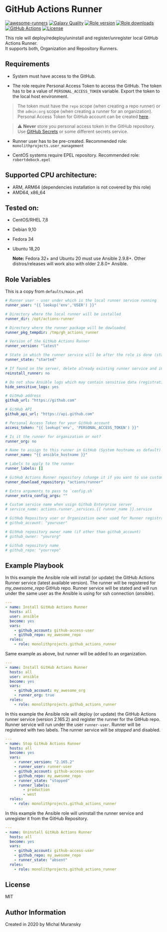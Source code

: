 # GitHub Actions Runner

[![awesome-runners](https://img.shields.io/badge/listed%20on-awesome--runners-blue.svg)](https://github.com/jonico/awesome-runners)
[![Galaxy Quality](https://img.shields.io/ansible/quality/47375?style=flat&logo=ansible)](https://galaxy.ansible.com/monolithprojects/github_actions_runner)
[![Role version](https://img.shields.io/github/v/release/MonolithProjects/ansible-github_actions_runner)](https://galaxy.ansible.com/monolithprojects/github_actions_runner)
[![Role downloads](https://img.shields.io/ansible/role/d/47375)](https://galaxy.ansible.com/monolithprojects/github_actions_runner)
[![GitHub Actions](https://github.com/MonolithProjects/ansible-github_actions_runner/workflows/molecule%20test/badge.svg?branch=master)](https://github.com/MonolithProjects/ansible-github_actions_runner/actions)
[![License](https://img.shields.io/github/license/MonolithProjects/ansible-github_actions_runner)](https://github.com/MonolithProjects/ansible-github_actions_runner/blob/main/LICENSE)


This role will deploy/redeploy/uninstall and register/unregister local GitHub Actions Runner.  
It supports both, Organization and Repository Runners.

## Requirements

* System must have access to the GitHub.

* The role require Personal Access Token to access the GitHub. The token has to be a value of `PERSONAL_ACCESS_TOKEN` variable.
Export the token to the local host environment.
> The token must have the `repo` scope (when creating a repo runner) or the `admin:org` scope (when creating a runner for an organization).
Personal Access Token for GitHub account can be created [here](https://github.com/settings/tokens).

> :warning: **Never** store you personal access token in the GitHub repository. Use [GitHub Secrets](https://help.github.com/en/actions/configuring-and-managing-workflows/creating-and-storing-encrypted-secrets) or some different secrets service.

* Runner user has to be pre-created.
  Recommended role: `monolithprojects.user_management`

* CentOS systems require EPEL repository.
  Recommended role: `robertdebock.epel`

## Supported CPU architecture:

* ARM, ARM64 (dependencies installation is not covered by this role)
* AMD64, x86_64
## Tested on:

* CentOS/RHEL 7,8
* Debian 9,10
* Fedora 34
* Ubuntu 18,20

  **Note:** Fedora 32+ and Ubuntu 20 must use Ansible 2.9.8+. Other distros/releases will work also with older 2.8.0+ Ansible.

## Role Variables

This is a copy from `defaults/main.yml`

```yaml
# Runner user - user under which is the local runner service running
runner_user: "{{ lookup('env','USER') }}"

# Directory where the local runner will be installed
runner_dir: /opt/actions-runner

# Directory where the runner package will be dowloaded
runner_pkg_tempdir: /tmp/gh_actions_runner

# Version of the GitHub Actions Runner
runner_version: "latest"

# State in which the runner service will be after the role is done (started, stopped, absent)
runner_state: "started"

# If found on the server, delete already existing runner service and install it again
reinstall_runner: no

# Do not show Ansible logs which may contain sensitive data (registration token)
hide_sensitive_logs: yes

# GitHub address
github_url: "https://github.com"

# GitHub API
github_api_url: "https://api.github.com"

# Personal Access Token for your GitHub account
access_token: "{{ lookup('env', 'PERSONAL_ACCESS_TOKEN') }}"

# Is it the runner for organization or not?
runner_org: no

# Name to assign to this runner in GitHub (System hostname as default)
runner_name: "{{ ansible_hostname }}"

# Labels to apply to the runner
runner_labels: []

# GitHub Actions Runner repository (change it if you want to use custom Actions Runner fork)
runner_download_repository: "actions/runner"

# Extra arguments to pass to `config.sh`
runner_extra_config_args: ""

# Custom service name when usign Github Enterprise server
# service_name: actions.runner._services.{{ runner_name }}.service

# GitHub Repository user or Organization owner used for Runner registration
# github_account: "youruser"

# GitHub repository owner name (if other than github_account)
# github_owner: "yourorg"

# Github repository name
# github_repo: "yourrepo"
```

## Example Playbook

In this example the Ansible role will install (or update) the GitHub Actions Runner service (latest available version). The runner will be registered for *my_awesome_repo* GitHub repo.
Runner service will be stated and will run under the same user as the Ansible is using for ssh connection (*ansible*).

```yaml
---
- name: Install GitHub Actions Runner
  hosts: all
  user: ansible
  become: yes
  vars:
    - github_account: github-access-user
    - github_repo: my_awesome_repo
  roles:
    - role: monolithprojects.github_actions_runner
```

Same example as above, but runner will be added to an organization.

```yaml
---
- name: Install GitHub Actions Runner
  hosts: all
  user: ansible
  become: yes
  vars:
    - github_account: my_awesome_org
    - runner_org: true
  roles:
    - role: monolithprojects.github_actions_runner
```

In this example the Ansible role will deploy (or update) the GitHub Actions runner service (version 2.165.2) and register the runner for the GitHub repo. Runner service will run under the user `runner-user`. Runner will be registered with two labels.
The runner service will be *stopped* and disabled.

```yaml
---
- name: Stop GitHub Actions Runner
  hosts: all
  become: yes
  vars:
    - runner_version: "2.165.2"
    - runner_user: runner-user
    - github_account: github-access-user
    - github_repo: my_awesome_repo
    - runner_state: "stopped"
    - runner_labels:
        - production
        - west
  roles:
    - role: monolithprojects.github_actions_runner
```

In this example the Ansible role will uninstall the runner service and unregister it from the GitHub Repository.

```yaml
---
- name: Uninstall GitHub Actions Runner
  hosts: all
  become: yes
  vars:
    - github_account: github-access-user
    - github_repo: my_awesome_repo
    - runner_state: "absent"
  roles:
    - role: monolithprojects.github_actions_runner
```

## License

MIT

## Author Information

Created in 2020 by Michal Muransky
